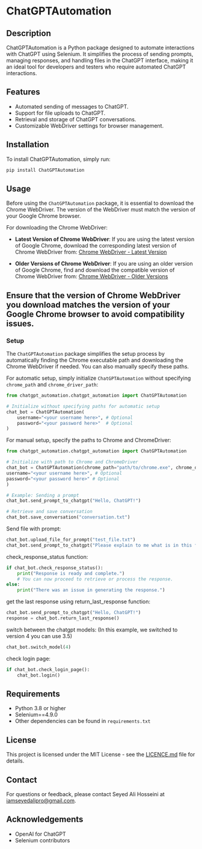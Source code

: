 # ChatGPTAutomation

## Description
ChatGPTAutomation is a Python package designed to automate interactions with ChatGPT using Selenium. It simplifies the process of sending prompts, managing responses, and handling files in the ChatGPT interface, making it an ideal tool for developers and testers who require automated ChatGPT interactions.

## Features
- Automated sending of messages to ChatGPT.
- Support for file uploads to ChatGPT.
- Retrieval and storage of ChatGPT conversations.
- Customizable WebDriver settings for browser management.

## Installation
To install ChatGPTAutomation, simply run:
```bash
pip install ChatGPTAutomation
```

## Usage

Before using the `ChatGPTAutomation` package, it is essential to download the Chrome WebDriver. The version of the WebDriver must match the version of your Google Chrome browser. 

For downloading the Chrome WebDriver:

- **Latest Version of Chrome WebDriver**: 
  If you are using the latest version of Google Chrome, download the corresponding latest version of Chrome WebDriver from:
  [Chrome WebDriver - Latest Version](https://googlechromelabs.github.io/chrome-for-testing/)

- **Older Versions of Chrome WebDriver**: 
  If you are using an older version of Google Chrome, find and download the compatible version of Chrome WebDriver from:
  [Chrome WebDriver - Older Versions](https://chromedriver.chromium.org/downloads)

Ensure that the version of Chrome WebDriver you download matches the version of your Google Chrome browser to avoid compatibility issues. 
---
### Setup
The `ChatGPTAutomation` package simplifies the setup process by automatically finding the Chrome executable path and downloading the Chrome WebDriver if needed. You can also manually specify these paths.

For automatic setup, simply initialize `ChatGPTAutomation` without specifying `chrome_path` and `chrome_driver_path`:

```python
from chatgpt_automation.chatgpt_automation import ChatGPTAutomation

# Initialize without specifying paths for automatic setup
chat_bot = ChatGPTAutomation(
    username="<your username here>", # Optional
    password="<your password here>"  # Optional
)
```

For manual setup, specify the paths to Chrome and ChromeDriver:

```python
from chatgpt_automation.chatgpt_automation import ChatGPTAutomation

# Initialize with path to Chrome and ChromeDriver
chat_bot = ChatGPTAutomation(chrome_path="path/to/chrome.exe", chrome_driver_path="path/to/chromedriver.exe"
username="<your username here>", # Optional
password="<your password here>" # Optional
)

# Example: Sending a prompt
chat_bot.send_prompt_to_chatgpt("Hello, ChatGPT!")

# Retrieve and save conversation
chat_bot.save_conversation("conversation.txt")
```

Send file with prompt:
```python
chat_bot.upload_file_for_prompt("test_file.txt")
chat_bot.send_prompt_to_chatgpt("Please explain to me what is in this file?")
```

check_response_status function:
```python
if chat_bot.check_response_status():
    print("Response is ready and complete.")
    # You can now proceed to retrieve or process the response.
else:
    print("There was an issue in generating the response.")
```

get the last response using return_last_response function:
```python
chat_bot.send_prompt_to_chatgpt("Hello, ChatGPT!")
response = chat_bot.return_last_response()
```

switch between the chatgpt models: (In this example, we switched to version 4 you can use 3.5)
```python
chat_bot.switch_model(4)
```

check login page:
```python
if chat_bot.check_login_page():
    chat_bot.login()
```


## Requirements
- Python 3.8 or higher
- Selenium==4.9.0
- Other dependencies can be found in `requirements.txt`

## License
This project is licensed under the MIT License - see the [LICENCE.md](LICENCE.md) file for details.

## Contact
For questions or feedback, please contact Seyed Ali Hosseini at iamseyedalipro@gmail.com.

## Acknowledgements
- OpenAI for ChatGPT
- Selenium contributors
